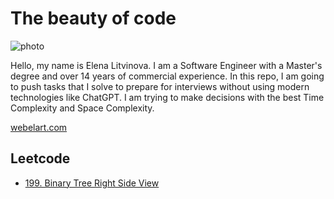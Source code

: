 # The beauty of code
![photo](https://github.com/user-attachments/assets/289ea581-3fc1-4114-86fd-f12525c54b0d)

Hello, my name is Elena Litvinova. I am a Software Engineer with a Master's degree and over 14 years of commercial experience. In this repo, I am going to push tasks that I solve to prepare for interviews without using modern technologies like ChatGPT. I am trying to make decisions with the best Time Complexity and Space Complexity.

[webelart.com](https://webelart.com)

## Leetcode

- [199. Binary Tree Right Side View](https://github.com/webelart/the_beauty_of_code/tree/main/Leetcode#199-binary-tree-right-side-view)
